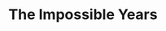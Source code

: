 ---
title: The Impossible Years
year: 1970
opening_date: 1970-04-10
closing_date: 1970-04-18
layout: productions
featured_image: 
image_caption:
image_credit:
playbill:
category:
Theatre: Theatre Jacksonville
Venue: Little Theatre
cast:
  Doctor Jack Kingsley: Erd Wilson, Jr.
  Linda Kingsley: Rita Ballard
  Abbey Kingsley: Nan Coyle
  Alice Kingsley: Sabina Meyer
  Ricky Fleisher: Reg Smith
  Richard Merrick: Allen Hall
  Miss Hammer: Evelyn Nehl
  Francine: Julie Banks
  Wally: Alan Schemer
  Dennis: Dee Uselton
  Andy: John Gallitano
  Bartholomew Smuts: Michael Wolfe
  Doctor Harold Fleisher: Tom Nehl
  Arnold Brecher: Ed Heist, Jr.
  Irwin Kniberg: Robert Miltenberg
crew:
  Director: Robert Knowles
  Technical Director: Ham Waddell
  Set Decoration: Ward Lariscy, Jr.
  Stage Manager: Doug Thomas
  Assistant Stage Manager: Diane Catherwood
  Lighting: Bob Claremont
  Sound: 
    - Ken Moody
    - Wayne Magin
  Properties: 
    - Katie Raven
    - Mary Coyle
    - Judy DeSane
  Stage Crew: 
    - Ben Miller
    - Sara Jo Berman
    - Robert Claremont
    - Marlene Crippen
    - Aileen Davis
    - Dee Dockery
    - Doc Dockery
    - Dave Dubert
    - Chris Fitzgerald
    - Georgina Gath
    - Martha Gravenor
    - Marilyn Harrelson
    - Dawn Jackson
    - Mary Jorden
    - Suzanne Lanier
    - Linda Lynch
    - Bob McDowell
    - Jimmie Merrill
    - Gayle Millan
    - Ken Moody
    - Nancy Moore
    - Nancy Ratnour
    - Alan Schemer
    - Helen Toney
    - Bill Weir
    - Fred York
  Make-up: Marshall Grauer
  Publicity: 
    - Herb Marks
    - Diane Somerville
  Box Office: 
    - Ann Dubow
    - Gert Berman
    - Annette Grauer
external_links:
---